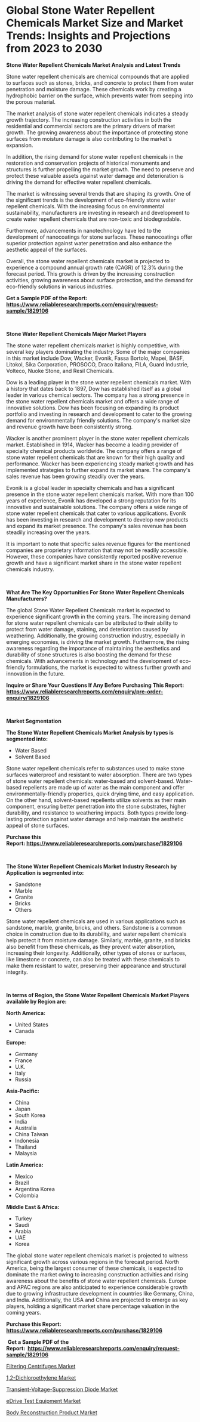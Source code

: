 <p><h1>Global Stone Water Repellent Chemicals Market Size and Market Trends: Insights and Projections from 2023 to 2030</h1></p><p><strong>Stone Water Repellent Chemicals Market Analysis and Latest Trends</strong></p>
<p><p>Stone water repellent chemicals are chemical compounds that are applied to surfaces such as stones, bricks, and concrete to protect them from water penetration and moisture damage. These chemicals work by creating a hydrophobic barrier on the surface, which prevents water from seeping into the porous material.</p><p>The market analysis of stone water repellent chemicals indicates a steady growth trajectory. The increasing construction activities in both the residential and commercial sectors are the primary drivers of market growth. The growing awareness about the importance of protecting stone surfaces from moisture damage is also contributing to the market's expansion.</p><p>In addition, the rising demand for stone water repellent chemicals in the restoration and conservation projects of historical monuments and structures is further propelling the market growth. The need to preserve and protect these valuable assets against water damage and deterioration is driving the demand for effective water repellent chemicals.</p><p>The market is witnessing several trends that are shaping its growth. One of the significant trends is the development of eco-friendly stone water repellent chemicals. With the increasing focus on environmental sustainability, manufacturers are investing in research and development to create water repellent chemicals that are non-toxic and biodegradable.</p><p>Furthermore, advancements in nanotechnology have led to the development of nanocoatings for stone surfaces. These nanocoatings offer superior protection against water penetration and also enhance the aesthetic appeal of the surfaces.</p><p>Overall, the stone water repellent chemicals market is projected to experience a compound annual growth rate (CAGR) of 12.3% during the forecast period. This growth is driven by the increasing construction activities, growing awareness about surface protection, and the demand for eco-friendly solutions in various industries.</p></p>
<p><strong>Get a Sample PDF of the Report:&nbsp; <a href="https://www.reliableresearchreports.com/enquiry/request-sample/1829106">https://www.reliableresearchreports.com/enquiry/request-sample/1829106</a></strong></p>
<p>&nbsp;</p>
<p><strong>Stone Water Repellent Chemicals Major Market Players</strong></p>
<p><p>The stone water repellent chemicals market is highly competitive, with several key players dominating the industry. Some of the major companies in this market include Dow, Wacker, Evonik, Fassa Bortolo, Mapei, BASF, Litokol, Sika Corporation, PROSOCO, Draco Italiana, FILA, Guard Industrie, Volteco, Nuoke Stone, and Resil Chemicals.</p><p>Dow is a leading player in the stone water repellent chemicals market. With a history that dates back to 1897, Dow has established itself as a global leader in various chemical sectors. The company has a strong presence in the stone water repellent chemicals market and offers a wide range of innovative solutions. Dow has been focusing on expanding its product portfolio and investing in research and development to cater to the growing demand for environmentally friendly solutions. The company's market size and revenue growth have been consistently strong.</p><p>Wacker is another prominent player in the stone water repellent chemicals market. Established in 1914, Wacker has become a leading provider of specialty chemical products worldwide. The company offers a range of stone water repellent chemicals that are known for their high quality and performance. Wacker has been experiencing steady market growth and has implemented strategies to further expand its market share. The company's sales revenue has been growing steadily over the years.</p><p>Evonik is a global leader in specialty chemicals and has a significant presence in the stone water repellent chemicals market. With more than 100 years of experience, Evonik has developed a strong reputation for its innovative and sustainable solutions. The company offers a wide range of stone water repellent chemicals that cater to various applications. Evonik has been investing in research and development to develop new products and expand its market presence. The company's sales revenue has been steadily increasing over the years.</p><p>It is important to note that specific sales revenue figures for the mentioned companies are proprietary information that may not be readily accessible. However, these companies have consistently reported positive revenue growth and have a significant market share in the stone water repellent chemicals industry.</p></p>
<p>&nbsp;</p>
<p><strong>What Are The Key Opportunities For Stone Water Repellent Chemicals Manufacturers?</strong></p>
<p><p>The global Stone Water Repellent Chemicals market is expected to experience significant growth in the coming years. The increasing demand for stone water repellent chemicals can be attributed to their ability to protect from water damage, staining, and deterioration caused by weathering. Additionally, the growing construction industry, especially in emerging economies, is driving the market growth. Furthermore, the rising awareness regarding the importance of maintaining the aesthetics and durability of stone structures is also boosting the demand for these chemicals. With advancements in technology and the development of eco-friendly formulations, the market is expected to witness further growth and innovation in the future.</p></p>
<p><strong>Inquire or Share Your Questions If Any Before Purchasing This Report: <a href="https://www.reliableresearchreports.com/enquiry/pre-order-enquiry/1829106">https://www.reliableresearchreports.com/enquiry/pre-order-enquiry/1829106</a></strong></p>
<p>&nbsp;</p>
<p><strong>Market Segmentation</strong></p>
<p><strong>The Stone Water Repellent Chemicals Market Analysis by types is segmented into:</strong></p>
<p><ul><li>Water Based</li><li>Solvent Based</li></ul></p>
<p><p>Stone water repellent chemicals refer to substances used to make stone surfaces waterproof and resistant to water absorption. There are two types of stone water repellent chemicals: water-based and solvent-based. Water-based repellents are made up of water as the main component and offer environmentally-friendly properties, quick drying time, and easy application. On the other hand, solvent-based repellents utilize solvents as their main component, ensuring better penetration into the stone substrates, higher durability, and resistance to weathering impacts. Both types provide long-lasting protection against water damage and help maintain the aesthetic appeal of stone surfaces.</p></p>
<p><strong>Purchase this Report:&nbsp;<a href="https://www.reliableresearchreports.com/purchase/1829106">https://www.reliableresearchreports.com/purchase/1829106</a></strong></p>
<p>&nbsp;</p>
<p><strong>The Stone Water Repellent Chemicals Market Industry Research by Application is segmented into:</strong></p>
<p><ul><li>Sandstone</li><li>Marble</li><li>Granite</li><li>Bricks</li><li>Others</li></ul></p>
<p><p>Stone water repellent chemicals are used in various applications such as sandstone, marble, granite, bricks, and others. Sandstone is a common choice in construction due to its durability, and water repellent chemicals help protect it from moisture damage. Similarly, marble, granite, and bricks also benefit from these chemicals, as they prevent water absorption, increasing their longevity. Additionally, other types of stones or surfaces, like limestone or concrete, can also be treated with these chemicals to make them resistant to water, preserving their appearance and structural integrity.</p></p>
<p>&nbsp;</p>
<p><strong>In terms of Region, the Stone Water Repellent Chemicals Market Players available by Region are:</strong></p>
<p>
    <p> <strong> North America: </strong>
        <ul>
            <li>United States</li>
            <li>Canada</li>
        </ul>
        </p> 
    <p> <strong> Europe: </strong>
        <ul>
            <li>Germany</li>
            <li>France</li>
            <li>U.K.</li>
            <li>Italy</li>
            <li>Russia</li>
        </ul>
        </p> 
    <p> <strong> Asia-Pacific: </strong>
        <ul>
            <li>China</li>
            <li>Japan</li>
            <li>South Korea</li>
            <li>India</li>
            <li>Australia</li>
            <li>China Taiwan</li>
            <li>Indonesia</li>
            <li>Thailand</li>
            <li>Malaysia</li>
        </ul>
        </p> 
    <p> <strong> Latin America: </strong>
        <ul>
            <li>Mexico</li>
            <li>Brazil</li>
            <li>Argentina Korea</li>
            <li>Colombia</li>
        </ul>
        </p> 
    <p> <strong> Middle East & Africa: </strong>
        <ul>
            <li>Turkey</li>
            <li>Saudi</li>
            <li>Arabia</li>
            <li>UAE</li>
            <li>Korea</li>
        </ul>
    </p>
    </p>
<p><p>The global stone water repellent chemicals market is projected to witness significant growth across various regions in the forecast period. North America, being the largest consumer of these chemicals, is expected to dominate the market owing to increasing construction activities and rising awareness about the benefits of stone water repellent chemicals. Europe and APAC regions are also anticipated to experience considerable growth due to growing infrastructure development in countries like Germany, China, and India. Additionally, the USA and China are projected to emerge as key players, holding a significant market share percentage valuation in the coming years.</p></p>
<p><strong>Purchase this Report: <a href="https://www.reliableresearchreports.com/purchase/1829106">https://www.reliableresearchreports.com/purchase/1829106</a></strong></p>
<p>&nbsp;<strong>Get a Sample PDF of the Report:&nbsp;&nbsp;<a href="https://www.reliableresearchreports.com/enquiry/request-sample/1829106">https://www.reliableresearchreports.com/enquiry/request-sample/1829106</a></strong></p>
<p><strong></strong></p>
<p><p><a href="https://medium.com/@v8581137/filtering-centrifuges-market-comprehensive-assessment-by-type-application-and-geography-747fd28ba16b">Filtering Centrifuges Market</a></p><p><a href="https://github.com/JameTravis/Market-Research-Report-List-2/blob/main/12-dichloroethylene-market.md">1,2-Dichloroethylene Market</a></p><p><a href="https://github.com/kartikreportprime/Market-Research-Report-List-1/blob/main/transient-voltage-suppression-diode-market.md">Transient-Voltage-Suppression Diode Market</a></p><p><a href="https://www.linkedin.com/pulse/edrive-test-equipment-market-research-report-provides-thorough/">eDrive Test Equipment Market</a></p><p><a href="https://medium.com/@hotspotflipk/body-reconstruction-product-market-insights-into-market-cagr-market-trends-and-growth-strategies-78e4711e324a">Body Reconstruction Product Market</a></p></p>